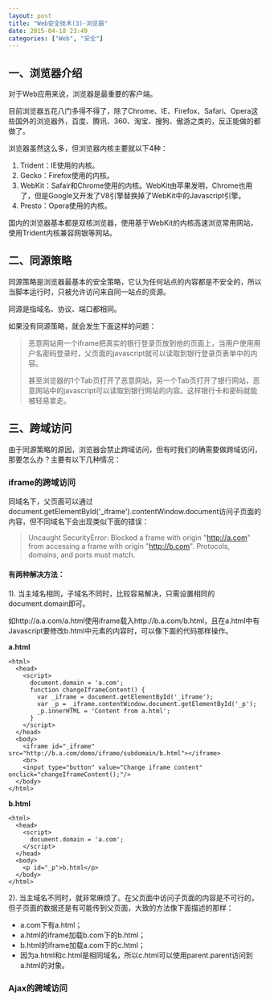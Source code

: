 ```yaml
---
layout: post
title: "Web安全技术(3)-浏览器"
date: 2015-04-18 23:49
categories: ["Web", "安全"]
---
```


一、浏览器介绍
-----------------------

对于Web应用来说，浏览器是最重要的客户端。

目前浏览器五花八门多得不得了，除了Chrome、IE、Firefox、Safari、Opera这些国外的浏览器外，百度、腾讯、360、淘宝、搜狗、傲游之类的，反正能做的都做了。

浏览器虽然这么多，但浏览器内核主要就以下4种：

1. Trident：IE使用的内核。
2. Gecko：Firefox使用的内核。
3. WebKit：Safair和Chrome使用的内核。WebKit由苹果发明，Chrome也用了，但是Google又开发了V8引擎替换掉了WebKit中的Javascript引擎。
4. Presto：Opera使用的内核。

国内的浏览器基本都是双核浏览器，使用基于WebKit的内核高速浏览常用网站，使用Trident内核兼容网银等网站。

二、同源策略
-----------------------

同源策略是浏览器最基本的安全策略，它认为任何站点的内容都是不安全的，所以当脚本运行时，只被允许访问来自同一站点的资源。

同源是指域名、协议、端口都相同。

如果没有同源策略，就会发生下面这样的问题：

> 恶意网站用一个iframe把真实的银行登录页放到他的页面上，当用户使用用户名密码登录时，父页面的javascript就可以读取到银行登录页表单中的内容。
> 
> 甚至浏览器的1个Tab页打开了恶意网站，另一个Tab页打开了银行网站，恶意网站中的javascript可以读取到银行网站的内容。这样银行卡和密码就能被轻易拿走。

三、跨域访问
-----------------------

由于同源策略的原因，浏览器会禁止跨域访问，但有时我们的确需要做跨域访问，那要怎么办？主要有以下几种情况：

### iframe的跨域访问 ###

同域名下，父页面可以通过document.getElementById('_iframe').contentWindow.document访问子页面的内容，但不同域名下会出现类似下面的错误：

> Uncaught SecurityError: Blocked a frame with origin "http://a.com" from accessing a frame with origin "http://b.com". Protocols, domains, and ports must match.

#### 有两种解决方法： ####

1). 当主域名相同，子域名不同时，比较容易解决，只需设置相同的document.domain即可。

如http://a.a.com/a.html使用iframe载入http://b.a.com/b.html，且在a.html中有Javascript要修改b.html中元素的内容时，可以像下面的代码那样操作。

__a.html__

    <html>
      <head>
        <script>
          document.domain = 'a.com';
          function changeIframeContent() {
            var _iframe = document.getElementById('_iframe');
            var _p = _iframe.contentWindow.document.getElementById('_p');
            _p.innerHTML = 'Content from a.html';
          }
        </script>
      </head>
      <body>
        <iframe id="_iframe" src="http://b.a.com/demo/iframe/subdomain/b.html"></iframe>
        <br>
        <input type="button" value="Change iframe content" onclick="changeIframeContent();"/>
      </body>
    </html>

__b.html__

    <html>
      <head>
        <script>
          document.domain = 'a.com';
        </script>
      </head>
      <body>
        <p id="_p">b.html</p>
      </body>
    </html>

2). 当主域名不同时，就非常麻烦了。在父页面中访问子页面的内容是不可行的，但子页面的数据还是有可能传到父页面，大致的方法像下面描述的那样：

- a.com下有a.html；
- a.html的iframe加载b.com下的b.html；
- b.html的iframe加载a.com下的c.html；
- 因为a.html和c.html是相同域名，所以c.html可以使用parent.parent访问到a.html的对象。

### Ajax的跨域访问 ###



